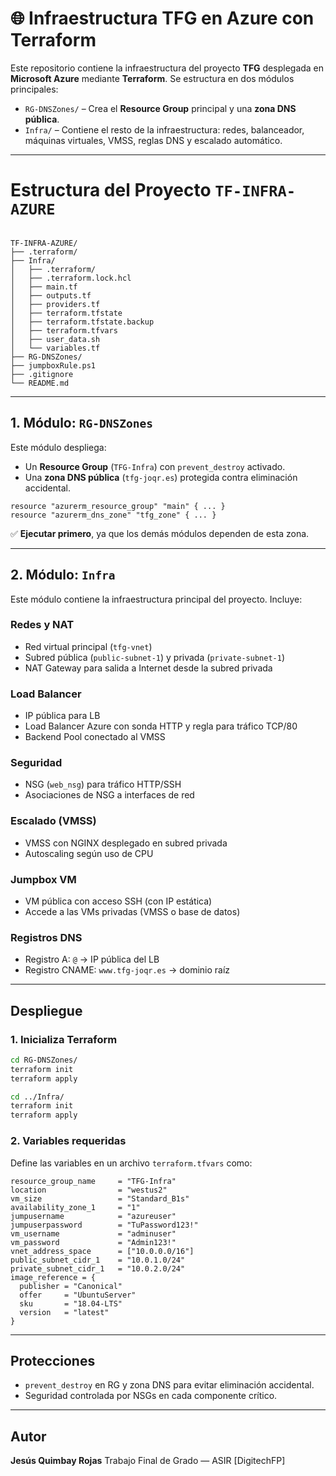 
# 🌐 Infraestructura TFG en Azure con Terraform

Este repositorio contiene la infraestructura del proyecto **TFG** desplegada en **Microsoft Azure** mediante **Terraform**. Se estructura en dos módulos principales:

- `RG-DNSZones/` – Crea el **Resource Group** principal y una **zona DNS pública**.
- `Infra/` – Contiene el resto de la infraestructura: redes, balanceador, máquinas virtuales, VMSS, reglas DNS y escalado automático.

---

# Estructura del Proyecto `TF-INFRA-AZURE`

```plaintext

TF-INFRA-AZURE/
├── .terraform/
├── Infra/
│   ├── .terraform/
│   ├── .terraform.lock.hcl
│   ├── main.tf
│   ├── outputs.tf
│   ├── providers.tf
│   ├── terraform.tfstate
│   ├── terraform.tfstate.backup
│   ├── terraform.tfvars
│   ├── user_data.sh
│   └── variables.tf
├── RG-DNSZones/
├── jumpboxRule.ps1
├── .gitignore
└── README.md

````

---

## 1. Módulo: `RG-DNSZones`

Este módulo despliega:
- Un **Resource Group** (`TFG-Infra`) con `prevent_destroy` activado.
- Una **zona DNS pública** (`tfg-joqr.es`) protegida contra eliminación accidental.

```hcl
resource "azurerm_resource_group" "main" { ... }
resource "azurerm_dns_zone" "tfg_zone" { ... }
````

✅ **Ejecutar primero**, ya que los demás módulos dependen de esta zona.

---

## 2. Módulo: `Infra`

Este módulo contiene la infraestructura principal del proyecto. Incluye:

### Redes y NAT

* Red virtual principal (`tfg-vnet`)
* Subred pública (`public-subnet-1`) y privada (`private-subnet-1`)
* NAT Gateway para salida a Internet desde la subred privada

### Load Balancer

* IP pública para LB
* Load Balancer Azure con sonda HTTP y regla para tráfico TCP/80
* Backend Pool conectado al VMSS

### Seguridad

* NSG (`web_nsg`) para tráfico HTTP/SSH
* Asociaciones de NSG a interfaces de red

### Escalado (VMSS)

* VMSS con NGINX desplegado en subred privada
* Autoscaling según uso de CPU

### Jumpbox VM

* VM pública con acceso SSH (con IP estática)
* Accede a las VMs privadas (VMSS o base de datos)

### Registros DNS

* Registro A: `@` → IP pública del LB
* Registro CNAME: `www.tfg-joqr.es` → dominio raíz

---

## Despliegue

### 1. Inicializa Terraform

```bash
cd RG-DNSZones/
terraform init
terraform apply

cd ../Infra/
terraform init
terraform apply
```

### 2. Variables requeridas

Define las variables en un archivo `terraform.tfvars` como:

```hcl
resource_group_name     = "TFG-Infra"
location                = "westus2"
vm_size                 = "Standard_B1s"
availability_zone_1     = "1"
jumpusername            = "azureuser"
jumpuserpassword        = "TuPassword123!"
vm_username             = "adminuser"
vm_password             = "Admin123!"
vnet_address_space      = ["10.0.0.0/16"]
public_subnet_cidr_1    = "10.0.1.0/24"
private_subnet_cidr_1   = "10.0.2.0/24"
image_reference = {
  publisher = "Canonical"
  offer     = "UbuntuServer"
  sku       = "18.04-LTS"
  version   = "latest"
}
```

---

## Protecciones

* `prevent_destroy` en RG y zona DNS para evitar eliminación accidental.
* Seguridad controlada por NSGs en cada componente crítico.

---

##  Autor

**Jesús Quimbay Rojas**
Trabajo Final de Grado — ASIR
\[DigitechFP]




